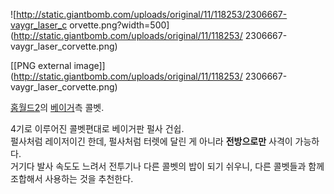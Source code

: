 ![http://static.giantbomb.com/uploads/original/11/118253/2306667-vaygr_laser_c
orvette.png?width=500](http://static.giantbomb.com/uploads/original/11/118253/
2306667-vaygr_laser_corvette.png)

[[PNG external image]](http://static.giantbomb.com/uploads/original/11/118253/
2306667-vaygr_laser_corvette.png)

  
[홈월드2](%ED%99%88%EC%9B%94%EB%93%9C2.md)의
[베이거](%EB%B2%A0%EC%9D%B4%EA%B1%B0.md)측 콜벳.

4기로 이루어진 콜벳편대로 베이거판 펄사 건쉽.  
펄사처럼 레이저이긴 한데, 펄사처럼 터렛에 달린 게 아니라 **전방으로만** 사격이 가능하다.  
거기다 발사 속도도 느려서 전투기나 다른 콜벳의 밥이 되기 쉬우니, 다른 콜벳들과 함께 조합해서 사용하는 것을 추천한다.

